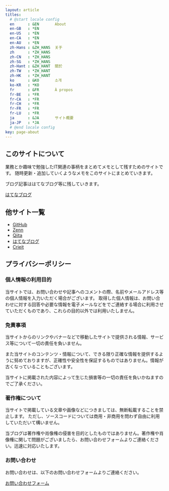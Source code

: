```yaml
---
layout: article
titles:
  # @start locale config
  en      : &EN       About
  en-GB   : *EN
  en-US   : *EN
  en-CA   : *EN
  en-AU   : *EN
  zh-Hans : &ZH_HANS  关于
  zh      : *ZH_HANS
  zh-CN   : *ZH_HANS
  zh-SG   : *ZH_HANS
  zh-Hant : &ZH_HANT  關於
  zh-TW   : *ZH_HANT
  zh-HK   : *ZH_HANT
  ko      : &KO       소개
  ko-KR   : *KO
  fr      : &FR       À propos
  fr-BE   : *FR
  fr-CA   : *FR
  fr-CH   : *FR
  fr-FR   : *FR
  fr-LU   : *FR
  ja      : &JA       サイト概要
  ja-JP   : *JA
  # @end locale config
key: page-about
---
```


## このサイトについて

業務とか趣味で勉強したIT関連の事柄をまとめてメモとして残すためのサイトです。
随時更新・追加していくようなメモをこのサイトにまとめていきます。

ブログ記事ははてなブログ等に残していきます。

[はてなブログ](https://s1r-j.hatenablog.com/)

## 他サイト一覧

- [GitHub](https://github.com/s1r-J)
- [Zenn](https://zenn.dev/s1r_j)
- [Qiita](https://qiita.com/s1r)
- [はてなブログ](https://s1r-j.hatenablog.com/)
- [Crieit](https://crieit.net/users/s1r-J)

## プライバシーポリシー

### 個人情報の利用目的

当サイトでは、お問い合わせや記事へのコメントの際、名前やメールアドレス等の個人情報を入力いただく場合がございます。
取得した個人情報は、お問い合わせに対する回答や必要な情報を電子メールなどをでご連絡する場合に利用させていただくものであり、これらの目的以外では利用いたしません。

### 免責事項

当サイトからのリンクやバナーなどで移動したサイトで提供される情報、サービス等について一切の責任を負いません。

また当サイトのコンテンツ・情報について、できる限り正確な情報を提供するように努めておりますが、正確性や安全性を保証するものではありません。情報が古くなっていることもございます。

当サイトに掲載された内容によって生じた損害等の一切の責任を負いかねますのでご了承ください。

### 著作権について

当サイトで掲載している文章や画像などにつきましては、無断転載することを禁止します。
ただし、ソースコードについては商用・非商用を問わず自由に利用していただいて構いません。

当ブログは著作権や肖像権の侵害を目的としたものではありません。著作権や肖像権に関して問題がございましたら、お問い合わせフォームよりご連絡ください。迅速に対応いたします。

### お問い合わせ

お問い合わせは、以下のお問い合わせフォームよりご連絡ください。

[お問い合わせフォーム](https://docs.google.com/forms/d/e/1FAIpQLScCUDutMm61QtwDCTTZlx9NdeO67_-31brWknSV50SWgCblKA/viewform?usp=sf_link)